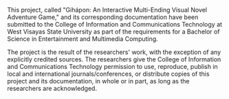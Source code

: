 This project, called "Gihápon: An Interactive Multi-Ending Visual Novel Adventure Game," and its corresponding documentation have been submitted to the College of Information and Communications Technology at West Visayas State University as part of the requirements for a Bachelor of Science in Entertainment and Multimedia Computing. 

The project is the result of the researchers' work, with the exception of any explicitly credited sources. The researchers give the College of Information and Communications Technology permission to use, reproduce, publish in local and international journals/conferences, or distribute copies of this project and its documentation, in whole or in part, as long as the researchers are acknowledged.
